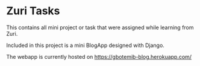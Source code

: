 <H1>Zuri Tasks</H1>
This contains all mini project or task that were assigned while learning from Zuri.

Included in this project is a mini BlogApp designed with Django.

The webapp is currently hosted on https://gbotemib-blog.herokuapp.com/
